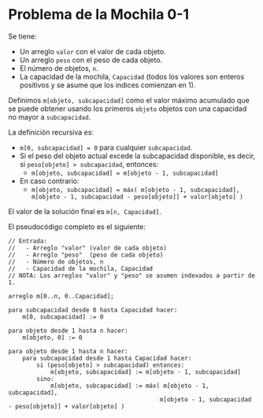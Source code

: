 # Problema de la Mochila 0-1

Se tiene:
- Un arreglo `valor` con el valor de cada objeto.
- Un arreglo `peso` con el peso de cada objeto.
- El número de objetos, `n`.
- La capacidad de la mochila, `Capacidad` (todos los valores son enteros positivos y se asume que los índices comienzan en 1).

Definimos `m[objeto, subcapacidad]` como el valor máximo acumulado que se puede obtener usando los primeros `objeto` objetos con una capacidad no mayor a `subcapacidad`.

La definición recursiva es:

- `m[0, subcapacidad] = 0` para cualquier `subcapacidad`.
- Si el peso del objeto actual excede la subcapacidad disponible, es decir, si `peso[objeto] > subcapacidad`, entonces:
  - `m[objeto, subcapacidad] = m[objeto - 1, subcapacidad]`
- En caso contrario:
  - `m[objeto, subcapacidad] = máx( m[objeto - 1, subcapacidad], m[objeto - 1, subcapacidad - peso[objeto]] + valor[objeto] )`

El valor de la solución final es `m[n, Capacidad]`.

El pseudocódigo completo es el siguiente:

```plaintext
// Entrada:
//   - Arreglo "valor" (valor de cada objeto)
//   - Arreglo "peso"  (peso de cada objeto)
//   - Número de objetos, n
//   - Capacidad de la mochila, Capacidad
// NOTA: Los arreglos "valor" y "peso" se asumen indexados a partir de 1.

arreglo m[0..n, 0..Capacidad];

para subcapacidad desde 0 hasta Capacidad hacer:
    m[0, subcapacidad] := 0

para objeto desde 1 hasta n hacer:
    m[objeto, 0] := 0

para objeto desde 1 hasta n hacer:
    para subcapacidad desde 1 hasta Capacidad hacer:
        si (peso[objeto] > subcapacidad) entonces:
            m[objeto, subcapacidad] := m[objeto - 1, subcapacidad]
        sino:
            m[objeto, subcapacidad] := máx( m[objeto - 1, subcapacidad],
                                           m[objeto - 1, subcapacidad - peso[objeto]] + valor[objeto] )
